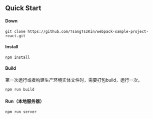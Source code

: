 ## Quick Start
#### Down
~~~
git clone https://github.com/TsangTszKin/webpack-sample-project-react.git
~~~

#### Install
~~~
npm install
~~~

#### Build
第一次运行或者构建生产环境实体文件时，需要打包build，运行一次。
~~~
npm run build
~~~

#### Run（本地服务器）
~~~
npm run server
~~~




